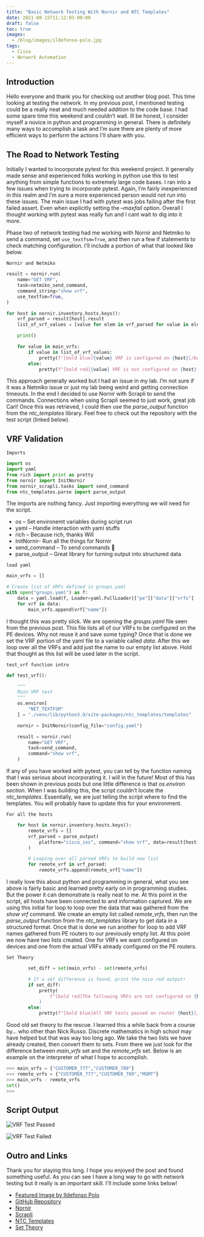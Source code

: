 ```yaml
---
title: "Basic Network Testing With Nornir and NTC Templates"
date: 2021-08-15T11:12:03-08:00
draft: false
toc: true
images:
  - /blog/images/ildefonso-polo.jpg
tags:
  - Cisco
  - Network Automation
---
```


## Introduction

Hello everyone and thank you for checking out another blog post. This time looking at testing the network. In my previous post, I mentioned testing could be a really neat and much needed addition to the code base. I had some spare time this weekend and couldn’t wait. Ill be honest, I consider myself a novice in python and programming in general. There is definitely many ways to accomplish a task and I’m sure there are plenty of more efficient ways to perform the actions I'll share with you.

## The Road to Network Testing

Initially I wanted to incorporate pytest for this weekend project. It generally made sense and experienced folks working in python use this to test anything from simple functions to extremely large code bases. I ran into a few issues when trying to incorporate pytest. Again, I’m fairly inexperienced in this realm and I’m sure a more experienced person would not run into these issues. The main issue I had with pytest was jobs failing after the first failed assert. Even when explicitly setting the *–maxfail* option. Overall I thought working with pytest was really fun and I cant wait to dig into it more.

Phase two of network testing had me working with Nornir and Netmiko to send a command, set `use_textfsm=True`, and then run a few if statements to check matching configuration. I'll include a portion of what that looked like below.

`Nornir and Netmiko`

```python
result = nornir.run(
    name="GET VRF",
    task=netmiko_send_command,
    command_string="show vrf",
    use_textfsm=True,
)

for host in nornir.inventory.hosts.keys():
    vrf_parsed = result[host].result
    list_of_vrf_values = [value for elem in vrf_parsed for value in elem.values()]

    print()

    for value in main_vrfs:
        if value in list_of_vrf_values:
            pretty(f"[bold blue]{value} VRF is configured on {host}[/bold blue]")
        else:
            pretty(f"[bold red]{value} VRF is not configured on {host}[/bold red]")
```

This approach generally worked but I had an issue in my lab. I’m not sure if it was a Netmiko issue or just my lab being weird and getting connection timeouts. In the end I decided to use Nornir with Scrapli to send the commands. Connections when using Scrapli seemed to just work, great job Carl! Once this was retrieved, I could then use the *parse_output* function from the *ntc_templates* library. Feel free to check out the repository with the test script (linked below).

## VRF Validation

`Imports`

```python
import os
import yaml
from rich import print as pretty
from nornir import InitNornir
from nornir_scrapli.tasks import send_command
from ntc_templates.parse import parse_output
```

The imports are nothing fancy. Just importing everything we will need for the script.

- os – Set environemt variables during script run
- yaml – Handle interaction with yaml stuffs
- rich – Because rich, thanks Will
- InitNornir- Run all the things for Nornir
- send_command – To send commands 🙂
- parse_output – Great library for turning output into structured data

`load yaml`

```python
main_vrfs = []

# Create list of VRFs defined in groups.yaml
with open("groups.yaml") as f:
    data = yaml.load(f, Loader=yaml.FullLoader)["pe"]["data"]["vrfs"]
    for vrf in data:
        main_vrfs.append(vrf["name"])
```

I thought this was pretty slick. We are opening the *groups.yaml* file seen from the previous post. This file lists all of our VRFs to be configured on the PE devices. Why not reuse it and save some typing? Once that is done we set the VRF portion of the yaml file to a variable called *data*. After this we loop over all the VRFs and add just the name to our empty list above. Hold that thought as this list will be used later in the script.

`test_vrf function intro`

```python
def test_vrf():

    """
    Main VRF test
    """
    os.environ[
        "NET_TEXTFSM"
    ] = "./venv/lib/python3.9/site-packages/ntc_templates/templates"

    nornir = InitNornir(config_file="config.yaml")

    result = nornir.run(
        name="GET VRF",
        task=send_command,
        command="show vrf",
    )
```

If any of you have worked with pytest, you can tell by the function naming that I was serious about incorporating it. I will in the future! Most of this has been shown in previous posts but one little difference is that *os.environ section*. When I was building this, the script couldn’t locate the *ntc_templates*. Essentially, we are just telling the script where to find the templates. You will probably have to update this for your environment.

`For all the hosts`

```python
    for host in nornir.inventory.hosts.keys():
        remote_vrfs = []
        vrf_parsed = parse_output(
            platform="cisco_ios", command="show vrf", data=result[host].result
        )

        # Looping over all parsed VRFs to build new list
        for remote_vrf in vrf_parsed:
            remote_vrfs.append(remote_vrf["name"])
```

I really love this about python and programming in general, what you see above is fairly basic and learned pretty early on in programming studies. But the power it can demonstrate is really neat to me. At this point in the script, all hosts have been connected to and information captured. We are using this initial for loop to loop over the data that was gathered from the *show vrf* command. We create an empty list called *remote_vrfs*, then run the *parse_output* function from the *ntc_templates* library to get data in a structured format. Once that is done we run another for loop to add VRF names gathered from PE routers to our previously empty list. At this point we now have two lists created. One for VRFs we want configured on devices and one from the actual VRFs already configured on the PE routers.

`Set Theory`

```python
        set_diff = set(main_vrfs) - set(remote_vrfs)

        # If a set difference is found, print the nice red output!
        if set_diff:
            pretty(
                f"[bold red]The following VRFs are not configured on {host}: {set_diff [/bold red]"
            )
        else:
            pretty(f"[bold blue]All VRF tests passed on router {host}[/bold blue]")
```

Good old set theory to the rescue. I learned this a while back from a course by… who other than Nick Russo. Discrete mathematics in high school may have helped but that was way too long ago. We take the two lists we have already created, then convert them to sets. From there we just look for the difference between *main_vrfs* set and the *remote_vrfs* set. Below is an example on the interpreter of what I hope to accomplish.

```python
>>> main_vrfs = {"CUSTOMER_777","CUSTOMER_789"}
>>> remote_vrfs = {"CUSTOMER_777","CUSTOMER_789","MGMT"}
>>> main_vrfs - remote_vrfs
set()
>>>
```

## Script Output

![VRF Test Passed](/blog/images/vrf_check_working.png)

![VRF Test Failed](/blog/images/vrf_check_not_working.png)

## Outro and Links

Thank you for staying this long. I hope you enjoyed the post and found something useful. As you can see I have a long way to go with network testing but it really is an important skill. I'll include some links below!

- [Featured Image by Ildefonso Polo](https://unsplash.com/photos/DX9X0g0Cg88)
- [GitHub Repository](https://github.com/JulioPDX/auto_mpls_l3vpn)
- [Nornir](https://nornir.readthedocs.io/en/latest/)
- [Scrapli](https://github.com/scrapli/nornir_scrapli)
- [NTC Templates](https://github.com/networktocode/ntc-templates)
- [Set Theory](https://www.geeksforgeeks.org/python-set-difference/)
